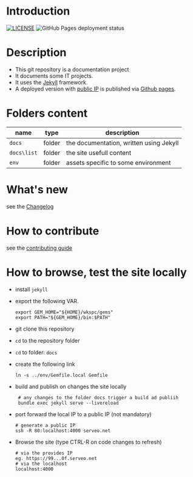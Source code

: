 [//]: #(Reference)
[prj_deployed_ep]: https://abelgacem.github.io/project/
[url_jekyll]:      https://jekyllrb.com
[url_githubpages]: https://pages.github.com
[doc_contribute]:  ./CONTRIBUTING
[doc_changelog]:  ./CHANGELOG


# Introduction

[![LICENSE](https://img.shields.io/badge/license-GNU_GPL_v3.0-green.svg)](https://choosealicense.com/licenses/gpl-3.0/)
![GitHub Pages deployment status](https://github.com/abelgacem/project/workflows/pages%20build%20and%20deployment/badge.svg)

# Description

- This git repository is a documentation project
- It documents some IT projects.
- It uses the [Jekyll][url_jekyll] framework.
- A deployed version with [public IP][prj_deployed_ep] is published via [Github pages][url_githubpages].

# Folders content
|name|type|description|
|-|-|-|
|`docs`|folder|the documentation, written using Jekyll|
|`docs\list`|folder|the site usefull content|
|`env`|folder|assets specific to some environment|


# What's new
see the [Changelog][doc_changelog]

# How to contribute
see the [contributing guide][doc_contribute]

# How to browse, test the site locally
- install `jekyll`
- export the following VAR.
  ```shell
  export GEM_HOME="${HOME}/wkspc/gems"
  export PATH="${GEM_HOME}/bin:$PATH"
  ```

- git clone this repository
- `cd` to the repository folder
- `cd` to folder: `docs`
- create the following link
  ```shell
  ln -s ../env/Gemfile.local Gemfile
  ```
- build and publish on changes the site locally
  ```shell
   # any changes to the folder docs trigger a build ad publiih
   bundle exec jekyll serve --livereload
   ```  
- port forward the local IP to a public IP (not mandatory)
  ```shell
  # generate a public IP
  ssh -R 80:localhost:4000 serveo.net
  ```
- Browse the site (type CTRL-R on code changes to refresh)
  ```shell
  # via the provides IP
  eg. https://99...0f.serveo.net
  # via the localhost
  localhost:4000
  ```